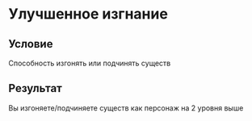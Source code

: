 # Улучшенное изгнание
## Условие
Способность изгонять или подчинять существ
## Результат
Вы изгоняете/подчиняете существ как персонаж на 2 уровня выше
